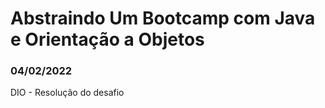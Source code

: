 # Abstraindo Um Bootcamp com Java e Orientação a Objetos

### 04/02/2022
DIO - Resolução do desafio
